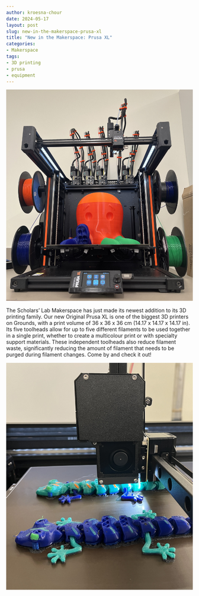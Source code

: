 ```yaml
---
author: kroesna-chour
date: 2024-05-17
layout: post
slug: new-in-the-makerspace-prusa-xl
title: "New in the Makerspace: Prusa XL"
categories:
- Makerspace
tags:
- 3D printing
- prusa
- equipment
---
```


![](/assets/post-media/2024-05-17-xl/2024-05-17-xl1.JPG)

The Scholars’ Lab Makerspace has just made its newest addition to its 3D printing family. Our new Original Prusa XL is one of the biggest 3D printers on Grounds, with a print volume of 36 x 36 x 36 cm (14.17 x 14.17 x 14.17 in). Its five toolheads allow for up to five different filaments to be used together in a single print, whether to create a multicolour print or with specialty support materials. These independent toolheads also reduce filament waste, significantly reducing the amount of filament that needs to be purged during filament changes. Come by and check it out!

![](/assets/post-media/2024-05-17-xl/2024-05-17-xl2.JPG)

